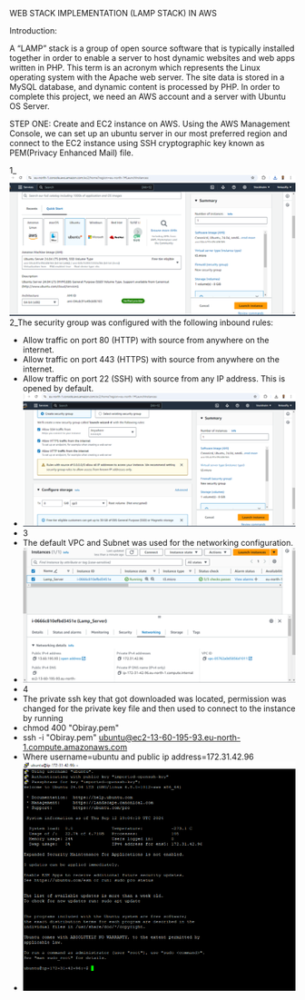 WEB STACK IMPLEMENTATION (LAMP STACK) IN AWS

Introduction:

A “LAMP” stack is a group of open source software that is typically installed together in order to enable a server to host dynamic websites and web apps written in PHP. This term is an acronym which represents the Linux operating system with the Apache web server. The site data is stored in a MySQL database, and dynamic content is processed by PHP. In order to complete this project, we need an AWS account and a server with Ubuntu OS Server.

STEP ONE: Create and EC2 instance on AWS. Using the AWS Management Console, we can set up an ubuntu server in our most preferred region and connect to the EC2 instance using SSH cryptographic key known as PEM(Privacy Enhanced Mail) file.

1_![Ec2 Creation](./Images/Ec2_Creation.PNG)
2_The security group was configured with the following inbound rules:

- Allow traffic on port 80 (HTTP) with source from anywhere on the internet.
- Allow traffic on port 443 (HTTPS) with source from anywhere on the internet.
- Allow traffic on port 22 (SSH) with source from any IP address. This is opened by default.
- ![Security_Rule](./Images/2nd_Stage.PNG)
- 3
- The default VPC and Subnet was used for the networking configuration.
- ![Default Network](./Images/VPC_Network.PNG)
- 4
- The private ssh key that got downloaded was located, permission was changed for the private key file and then used to connect to the instance by running
- chmod 400 "Obiray.pem"
- ssh -i "Obiray.pem" ubuntu@ec2-13-60-195-93.eu-north-1.compute.amazonaws.com
- Where username=ubuntu and public ip address=172.31.42.96 
- ![Connect Instance](./Images/EC2_LUNCH.PNG)


